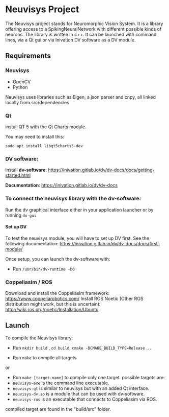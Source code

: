 # Neuvisys Project

The Neuvisys project stands for Neuromorphic Vision System. It is a library offering access to a SpikingNeuralNetwork with different possible kinds of neurons.
The library is written in c++.
It can be launched with command lines, via a Qt gui or via Inivation DV software as a DV module.

## Requirements

### Neuvisys

- OpenCV
- Python

Neuvisys uses libraries such as Eigen, a json parser and cnpy, all linked locally from src/dependencies

### Qt
install QT 5 with the Qt Charts module.

You may need to install this:

``sudo apt install libqt5charts5-dev``

### DV software:
install **dv-software**: https://inivation.gitlab.io/dv/dv-docs/docs/getting-started.html

**Documentation**: https://inivation.gitlab.io/dv/dv-docs

### To connect the neuvisys library with the dv-software:
Run the dv graphical interface either in your application launcher or by running ``dv-gui``

#### Set up DV

To test the neuvisys module, you will have to set up DV first. See the following documentation: https://inivation.gitlab.io/dv/dv-docs/docs/first-module/

Once setup, you can launch the dv-software with:
- Run ``/usr/bin/dv-runtime -b0``

### Coppeliasim / ROS

Download and install the Coppeliasim framework: https://www.coppeliarobotics.com/
Install ROS Noetic (Other ROS distribution might work, but this is uncertain): http://wiki.ros.org/noetic/Installation/Ubuntu

## Launch

To compile the Neuvisys library:
- Run ``mkdir build`` , ``cd build``, ``cmake -DCMAKE_BUILD_TYPE=Release ..``

- Run ``make`` to compile all targets

or

- Run ``make [target-name]`` to compile only one target. possible targets are:
- ``neuvisys-exe`` is the command line executable.
- ``neuvisys-qt`` is similar to neuvisys but with an added Qt interface.
- ``neuvisys-dv.so`` is a module that can be used with dv-software.
- ``neuvisys-ros`` is an executable that connects to Coppeliasim via ROS.

compiled target are found in the "build/src" folder.
